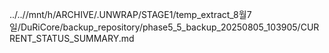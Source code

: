 ../..//mnt/h/ARCHIVE/.UNWRAP/STAGE1/temp_extract_8월7일/DuRiCore/backup_repository/phase5_5_backup_20250805_103905/CURRENT_STATUS_SUMMARY.md